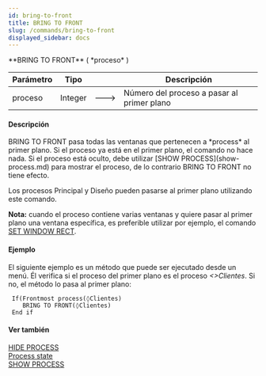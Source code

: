 ```yaml
---
id: bring-to-front
title: BRING TO FRONT
slug: /commands/bring-to-front
displayed_sidebar: docs
---
```


<!--REF #_command_.BRING TO FRONT.Syntax-->**BRING TO FRONT** ( *proceso* )<!-- END REF-->
<!--REF #_command_.BRING TO FRONT.Params-->
| Parámetro | Tipo |  | Descripción |
| --- | --- | --- | --- |
| proceso | Integer | &#x1F852; | Número del proceso a pasar al primer plano |

<!-- END REF-->

#### Descripción 

<!--REF #_command_.BRING TO FRONT.Summary-->BRING TO FRONT pasa todas las ventanas que pertenecen a *process* al primer plano.<!-- END REF--> Si el proceso ya está en el primer plano, el comando no hace nada. Si el proceso está oculto, debe utilizar [SHOW PROCESS](show-process.md) para mostrar el proceso, de lo contrario BRING TO FRONT no tiene efecto.

Los procesos Principal y Diseño pueden pasarse al primer plano utilizando este comando.

**Nota:** cuando el proceso contiene varias ventanas y quiere pasar al primer plano una ventana específica, es preferible utilizar por ejemplo, el comando [SET WINDOW RECT](set-window-rect.md).

#### Ejemplo 

El siguiente ejemplo es un método que puede ser ejecutado desde un menú. Él verifica si el proceso del primer plano es el proceso *<>Clientes*. Si no, el método lo pasa al primer plano:

```4d
 If(Frontmost process(◊Clientes)
    BRING TO FRONT(◊Clientes)
 End if
```

#### Ver también 

[HIDE PROCESS](hide-process.md)  
[Process state](process-state.md)  
[SHOW PROCESS](show-process.md)  